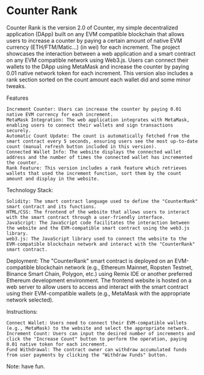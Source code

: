 # Counter Rank

Counter Rank is the version 2.0 of Counter, my simple decentralized application (DApp) built on any EVM compatible blockchain that allows users to increase a counter by paying a certain amount of native EVM currency (ETH/FTM/Matic...) (in wei) for each increment. The project showcases the interaction between a web application and a smart contract on any EVM compatible network using Web3.js. Users can connect their wallets to the DApp using MetaMask and increase the counter by paying 0.01 native network token for each increment. This version also includes a rank section sorted on the count amount each wallet did and some minor tweaks.

Features

    Increment Counter: Users can increase the counter by paying 0.01 native EVM currency for each increment.
    MetaMask Integration: The web application integrates with MetaMask, enabling users to connect their wallets and sign transactions securely.
    Automatic Count Update: The count is automatically fetched from the smart contract every 5 seconds, ensuring users see the most up-to-date count (manual refresh button included in this version).
    Connected Wallet Info: The website displays the connected wallet address and the number of times the connected wallet has incremented the counter.
    Rank Feature: This version includes a rank feature which retrieves wallets that used the increment function, sort them by the count amount and display in the website. 
    
Technology Stack:

    Solidity: The smart contract language used to define the "CounterRank" smart contract and its functions.
    HTML/CSS: The frontend of the website that allows users to interact with the smart contract through a user-friendly interface.
    JavaScript: The JavaScript code facilitates the interaction between the website and the EVM-compatible smart contract using the web3.js library.
    web3.js: The JavaScript library used to connect the website to the EVM-compatible blockchain network and interact with the "CounterRank" smart contract.

Deployment:
The "CounterRank" smart contract is deployed on an EVM-compatible blockchain network (e.g., Ethereum Mainnet, Ropsten Testnet, Binance Smart Chain, Polygon, etc.) using Remix IDE or another preferred Ethereum development environment. The frontend website is hosted on a web server to allow users to access and interact with the smart contract using their EVM-compatible wallets (e.g., MetaMask with the appropriate network selected).

Instructions:

    Connect Wallet: Users need to connect their EVM-compatible wallets (e.g., MetaMask) to the website and select the appropriate network.
    Increment Count: Users can input the desired number of increments and click the "Increase Count" button to perform the operation, paying 0.01 native token for each increment.
    Fund Withdrawal: The contract owner can withdraw accumulated funds from user payments by clicking the "Withdraw Funds" button.

Note: have fun.
